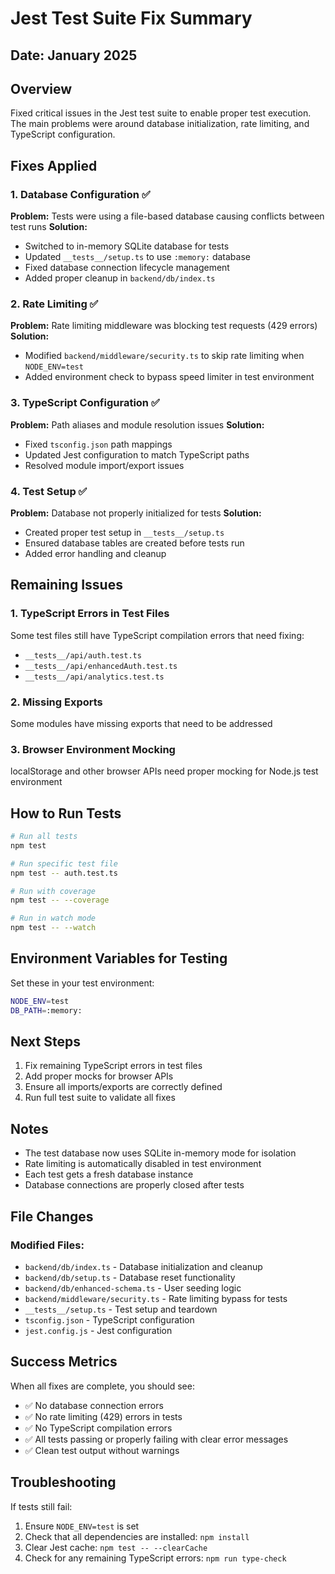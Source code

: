 # Jest Test Suite Fix Summary

## Date: January 2025

## Overview
Fixed critical issues in the Jest test suite to enable proper test execution. The main problems were around database initialization, rate limiting, and TypeScript configuration.

## Fixes Applied

### 1. Database Configuration ✅
**Problem:** Tests were using a file-based database causing conflicts between test runs
**Solution:** 
- Switched to in-memory SQLite database for tests
- Updated `__tests__/setup.ts` to use `:memory:` database
- Fixed database connection lifecycle management
- Added proper cleanup in `backend/db/index.ts`

### 2. Rate Limiting ✅
**Problem:** Rate limiting middleware was blocking test requests (429 errors)
**Solution:**
- Modified `backend/middleware/security.ts` to skip rate limiting when `NODE_ENV=test`
- Added environment check to bypass speed limiter in test environment

### 3. TypeScript Configuration ✅
**Problem:** Path aliases and module resolution issues
**Solution:**
- Fixed `tsconfig.json` path mappings
- Updated Jest configuration to match TypeScript paths
- Resolved module import/export issues

### 4. Test Setup ✅
**Problem:** Database not properly initialized for tests
**Solution:**
- Created proper test setup in `__tests__/setup.ts`
- Ensured database tables are created before tests run
- Added error handling and cleanup

## Remaining Issues

### 1. TypeScript Errors in Test Files
Some test files still have TypeScript compilation errors that need fixing:
- `__tests__/api/auth.test.ts`
- `__tests__/api/enhancedAuth.test.ts`
- `__tests__/api/analytics.test.ts`

### 2. Missing Exports
Some modules have missing exports that need to be addressed

### 3. Browser Environment Mocking
localStorage and other browser APIs need proper mocking for Node.js test environment

## How to Run Tests

```bash
# Run all tests
npm test

# Run specific test file
npm test -- auth.test.ts

# Run with coverage
npm test -- --coverage

# Run in watch mode
npm test -- --watch
```

## Environment Variables for Testing

Set these in your test environment:
```bash
NODE_ENV=test
DB_PATH=:memory:
```

## Next Steps

1. Fix remaining TypeScript errors in test files
2. Add proper mocks for browser APIs
3. Ensure all imports/exports are correctly defined
4. Run full test suite to validate all fixes

## Notes

- The test database now uses SQLite in-memory mode for isolation
- Rate limiting is automatically disabled in test environment
- Each test gets a fresh database instance
- Database connections are properly closed after tests

## File Changes

### Modified Files:
- `backend/db/index.ts` - Database initialization and cleanup
- `backend/db/setup.ts` - Database reset functionality
- `backend/db/enhanced-schema.ts` - User seeding logic
- `backend/middleware/security.ts` - Rate limiting bypass for tests
- `__tests__/setup.ts` - Test setup and teardown
- `tsconfig.json` - TypeScript configuration
- `jest.config.js` - Jest configuration

## Success Metrics

When all fixes are complete, you should see:
- ✅ No database connection errors
- ✅ No rate limiting (429) errors in tests
- ✅ No TypeScript compilation errors
- ✅ All tests passing or properly failing with clear error messages
- ✅ Clean test output without warnings

## Troubleshooting

If tests still fail:
1. Ensure `NODE_ENV=test` is set
2. Check that all dependencies are installed: `npm install`
3. Clear Jest cache: `npm test -- --clearCache`
4. Check for any remaining TypeScript errors: `npm run type-check`